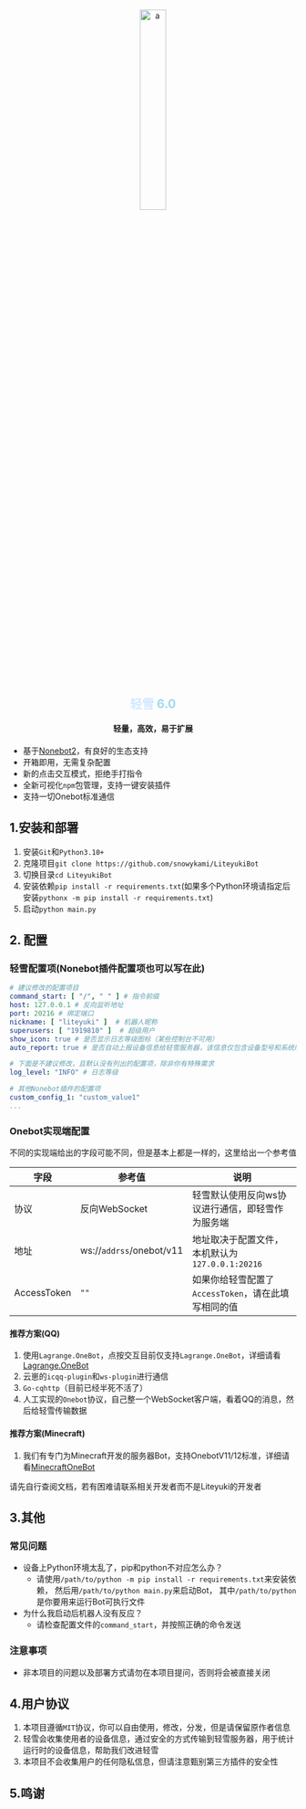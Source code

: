<div align="center">
    <img src="https://ks.liteyuki.icu:809/static/img/liteyuki_icon.png" style="width: 30%; margin-top:10%;" alt="a">
</div>
<div align=center>
    <h2>
        <font color="#d0e9ff">
            轻雪
        </font>
        <font color="#a2d8f4">
            6.0
        </font>
    </h2>
</div>
<div align=center><h4>轻量，高效，易于扩展</h4></div>

- 基于[Nonebot2]("https://github.com/nonebot/nonebot2")，有良好的生态支持
- 开箱即用，无需复杂配置
- 新的点击交互模式，拒绝手打指令
- 全新可视化`npm`包管理，支持一键安装插件
- 支持一切Onebot标准通信

## 1.安装和部署

1. 安装`Git`和`Python3.10+`
2. 克隆项目`git clone https://github.com/snowykami/LiteyukiBot`
3. 切换目录`cd LiteyukiBot`
4. 安装依赖`pip install -r requirements.txt`(如果多个Python环境请指定后安装`pythonx -m pip install -r requirements.txt`)
5. 启动`python main.py`


## 2. 配置

### 轻雪配置项(Nonebot插件配置项也可以写在此)
```yaml
# 建议修改的配置项目
command_start: [ "/", " " ] # 指令前缀
host: 127.0.0.1 # 反向监听地址
port: 20216 # 绑定端口
nickname: [ "liteyuki" ]  # 机器人昵称
superusers: [ "1919810" ]  # 超级用户
show_icon: true # 是否显示日志等级图标（某些控制台不可用）
auto_report: true # 是否自动上报设备信息给轻雪服务器，该信息仅包含设备型号和系统版本

# 下面是不建议修改，且默认没有列出的配置项，除非你有特殊需求
log_level: "INFO" # 日志等级

# 其他Nonebot插件的配置项
custom_config_1: "custom_value1"
...
```

### Onebot实现端配置
不同的实现端给出的字段可能不同，但是基本上都是一样的，这里给出一个参考值

| 字段          | 参考值                      | 说明                               |
|-------------|--------------------------|----------------------------------|
| 协议          | 反向WebSocket              | 轻雪默认使用反向ws协议进行通信，即轻雪作为服务端        |
| 地址          | ws://`addrss`/onebot/v11 | 地址取决于配置文件，本机默认为`127.0.0.1:20216` |
| AccessToken | `""`                     | 如果你给轻雪配置了`AccessToken`，请在此填写相同的值 |

#### 推荐方案(QQ)

1. 使用`Lagrange.OneBot`，点按交互目前仅支持`Lagrange.OneBot`，详细请看[Lagrange.OneBot](https://github.com/KonataDev/Lagrange.Core)
2. 云崽的`icqq-plugin`和`ws-plugin`进行通信
3. `Go-cqhttp`（目前已经半死不活了）
4. 人工实现的`Onebot`协议，自己整一个WebSocket客户端，看着QQ的消息，然后给轻雪传输数据

#### 推荐方案(Minecraft)

1. 我们有专门为Minecraft开发的服务器Bot，支持OnebotV11/12标准，详细请看[MinecraftOneBot](https://github.com/snowykami/MinecraftOnebot)

请先自行查阅文档，若有困难请联系相关开发者而不是Liteyuki的开发者

## 3.其他
### 常见问题
- 设备上Python环境太乱了，pip和python不对应怎么办？
  - 请使用`/path/to/python -m pip install -r requirements.txt`来安装依赖，
然后用`/path/to/python main.py`来启动Bot，
其中`/path/to/python`是你要用来运行Bot可执行文件
- 为什么我启动后机器人没有反应？
  - 请检查配置文件的`command_start`，并按照正确的命令发送
### 注意事项
- 非本项目的问题以及部署方式请勿在本项目提问，否则将会被直接关闭

## 4.用户协议

1. 本项目遵循`MIT`协议，你可以自由使用，修改，分发，但是请保留原作者信息
2. 轻雪会收集使用者的设备信息，通过安全的方式传输到轻雪服务器，用于统计运行时的设备信息，帮助我们改进轻雪
3. 本项目不会收集用户的任何隐私信息，但请注意甄别第三方插件的安全性

## 5.鸣谢
